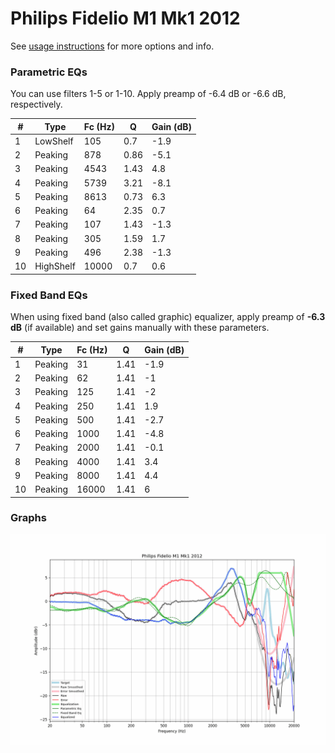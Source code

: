 # Philips Fidelio M1 Mk1 2012
See [usage instructions](https://github.com/jaakkopasanen/AutoEq#usage) for more options and info.

### Parametric EQs
You can use filters 1-5 or 1-10. Apply preamp of -6.4 dB or -6.6 dB, respectively.

|   # | Type      |   Fc (Hz) |    Q |   Gain (dB) |
|-----|-----------|-----------|------|-------------|
|   1 | LowShelf  |       105 | 0.7  |        -1.9 |
|   2 | Peaking   |       878 | 0.86 |        -5.1 |
|   3 | Peaking   |      4543 | 1.43 |         4.8 |
|   4 | Peaking   |      5739 | 3.21 |        -8.1 |
|   5 | Peaking   |      8613 | 0.73 |         6.3 |
|   6 | Peaking   |        64 | 2.35 |         0.7 |
|   7 | Peaking   |       107 | 1.43 |        -1.3 |
|   8 | Peaking   |       305 | 1.59 |         1.7 |
|   9 | Peaking   |       496 | 2.38 |        -1.3 |
|  10 | HighShelf |     10000 | 0.7  |         0.6 |

### Fixed Band EQs
When using fixed band (also called graphic) equalizer, apply preamp of **-6.3 dB** (if available) and set gains manually with these parameters.

|   # | Type    |   Fc (Hz) |    Q |   Gain (dB) |
|-----|---------|-----------|------|-------------|
|   1 | Peaking |        31 | 1.41 |        -1.9 |
|   2 | Peaking |        62 | 1.41 |        -1   |
|   3 | Peaking |       125 | 1.41 |        -2   |
|   4 | Peaking |       250 | 1.41 |         1.9 |
|   5 | Peaking |       500 | 1.41 |        -2.7 |
|   6 | Peaking |      1000 | 1.41 |        -4.8 |
|   7 | Peaking |      2000 | 1.41 |        -0.1 |
|   8 | Peaking |      4000 | 1.41 |         3.4 |
|   9 | Peaking |      8000 | 1.41 |         4.4 |
|  10 | Peaking |     16000 | 1.41 |         6   |

### Graphs
![](./Philips%20Fidelio%20M1%20Mk1%202012.png)
